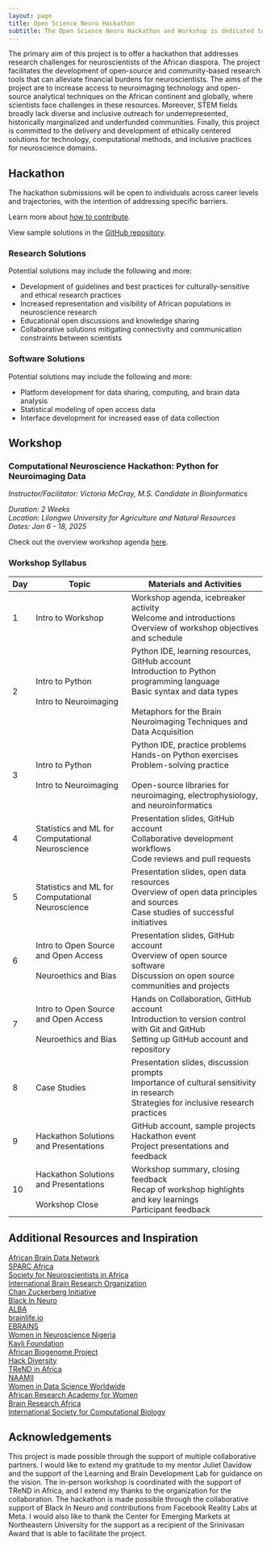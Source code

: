 ```yaml
---
layout: page
title: Open Science Neuro Hackathon
subtitle: The Open Science Neuro Hackathon and Workshop is dedicated to building training, research, and software tools for neuroscientists and researchers across the African diaspora and continent.
---
```


The primary aim of this project is to offer a hackathon that addresses research challenges for neuroscientists of the African diaspora. The project facilitates the development of open-source and community-based research tools that can alleviate financial burdens for neuroscientists. The aims of the project are to increase access to neuroimaging technology and open-source analytical techniques on the African continent and globally, where scientists face challenges in these resources. Moreover, STEM fields broadly lack diverse and inclusive outreach for underrepresented, historically marginalized and underfunded communities. Finally, this project is committed to the delivery and development of ethically centered solutions for technology, computational methods, and inclusive practices for neuroscience domains.

## Hackathon

The hackathon submissions will be open to individuals across career levels and trajectories, with the intention of addressing specific barriers.

Learn more about [how to contribute](https://github.com/victoriamccray/Hackathon/blob/main/CONTRIBUTING.md).

View sample solutions in the [GitHub repository](https://github.com/victoriamccray/Hackathon/tree/main).

### Research Solutions

Potential solutions may include the following and more:

- Development of guidelines and best practices for culturally-sensitive and ethical research practices
- Increased representation and visibility of African populations in neuroscience research
- Educational open discussions and knowledge sharing
- Collaborative solutions mitigating connectivity and communication constraints between scientists

### Software Solutions

Potential solutions may include the following and more:

- Platform development for data sharing, computing, and brain data analysis
- Statistical modeling of open access data
- Interface development for increased ease of data collection

## Workshop

### Computational Neuroscience Hackathon: Python for Neuroimaging Data

*Instructor/Facilitator: Victoria McCray, M.S. Candidate in Bioinformatics*

*Duration: 2 Weeks*
<br>*Location: Lilongwe University for Agriculture and Natural Resources*
<br>*Dates: Jan 6 - 18, 2025*

Check out the overview workshop agenda [here](assets/img/workshop-agenda.pdf).

### Workshop Syllabus

| Day | Topic                                     | Materials and Activities                                                                                         |
|-----|-------------------------------------------|-------------------------------------------------------------------------------------------------------------------|
| 1   | Intro to Workshop                        | Workshop agenda, icebreaker activity<br>Welcome and introductions<br>Overview of workshop objectives and schedule |
| 2   | Intro to Python<br><br>Intro to Neuroimaging                    | Python IDE, learning resources, GitHub account<br>Introduction to Python programming language<br>Basic syntax and data types<br><br> Metaphors for the Brain<br>Neuroimaging Techniques and Data Acquisition |
| 3   | Intro to Python<br><br>Intro to Neuroimaging                         | Python IDE, practice problems<br>Hands-on Python exercises<br>Problem-solving practice<br><br>Open-source libraries for neuroimaging, electrophysiology, and neuroinformatics                            |
| 4   | Statistics and ML for Computational Neuroscience         | Presentation slides, GitHub account<br>Collaborative development workflows<br>Code reviews and pull requests       |
| 5   | Statistics and ML for Computational Neuroscience                | Presentation slides, open data resources<br>Overview of open data principles and sources<br>Case studies of successful initiatives |
| 6   | Intro to Open Source and Open Access<br><br>Neuroethics and Bias                     | Presentation slides, GitHub account<br>Overview of open source software<br>Discussion on open source communities and projects |
| 7   | Intro to Open Source and Open Access<br><br>Neuroethics and Bias                            | Hands on Collaboration, GitHub account<br>Introduction to version control with Git and GitHub<br>Setting up GitHub account and repository |
| 8   | Case Studies        | Presentation slides, discussion prompts<br>Importance of cultural sensitivity in research<br>Strategies for inclusive research practices |
| 9   | Hackathon Solutions and Presentations          | GitHub account, sample projects<br>Hackathon event<br>Project presentations and feedback                           |
| 10  | Hackathon Solutions and Presentations<br><br>Workshop Close                           | Workshop summary, closing feedback<br>Recap of workshop highlights and key learnings<br>Participant feedback      |


## Additional Resources and Inspiration

[African Brain Data Network](https://africanbraindatanetwork.com/)
<br>[SPARC Africa](https://sparcopen.org/people/sparc-africa/)
<br>[Society for Neuroscientists in Africa](https://sonafrica.org/)
<br>[International Brain Research Organization](https://ibro.org/)
<br>[Chan Zuckerberg Initiative](https://chanzuckerberg.com/eoss/)
<br>[Black In Neuro](https://blackinneuro.com/)
<br>[ALBA](https://www.alba.network/)
<br>[brainlife.io](https://brainlife.io/about/)
<br>[EBRAINS](https://www.ebrains.eu/)
<br>[Women in Neuroscience Nigeria](https://www.winng.org.ng/)
<br>[Kavli Foundation](https://www.kavlifoundation.org/)
<br>[African Biogenome Project](https://africanbiogenome.org/)
<br>[Hack Diversity](https://www.hackdiversity.com/)
<br>[TReND in Africa](https://trendinafrica.org/)
<br>[NAAMII](https://www.naamii.org.np/)
<br>[Women in Data Science Worldwide](https://www.widsworldwide.org/)
<br>[African Research Academy for Women](https://www.africanwomenresearchers.org/)
<br>[Brain Research Africa](https://brainafrica.org/)
<br>[International Society for Computational Biology](https://www.iscb.org/)

## Acknowledgements

This project is made possible through the support of multiple collaborative partners. I would like to extend my gratitude to my mentor Juliet Davidow and the support of the Learning and Brain Development Lab for guidance on the vision. The in-person workshop is coordinated with the support of TReND in Africa, and I extend my thanks to the organization for the collaboration. The hackathon is made possible through the collaborative support of Black In Neuro and contributions from Facebook Reality Labs at Meta. I would also like to thank the Center for Emerging Markets at Northeastern University for the support as a recipient of the Srinivasan Award that is able to facilitate the project.
